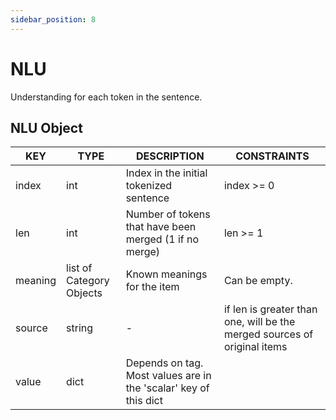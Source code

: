 ```yaml
---
sidebar_position: 8
---
```


# NLU

Understanding for each token in the sentence.

## NLU Object

| KEY     	| TYPE                     	| DESCRIPTION                                                      	| CONSTRAINTS                                                              	|
|---------	|--------------------------	|------------------------------------------------------------------	|--------------------------------------------------------------------------	|
| index   	| int                      	| Index in the initial tokenized sentence                          	| index >= 0                                                               	|
| len     	| int                      	| Number of tokens that have been merged (1 if no merge)           	| len >= 1                                                                 	|
| meaning 	| list of Category Objects 	| Known meanings for the item                                      	| Can be empty.                                                            	|
| source  	| string                   	| -                                                                	| if len is greater than one, will be the merged sources of original items 	|
| value   	| dict                     	| Depends on tag. Most values are in the 'scalar' key of this dict 	|                                                                          	|

